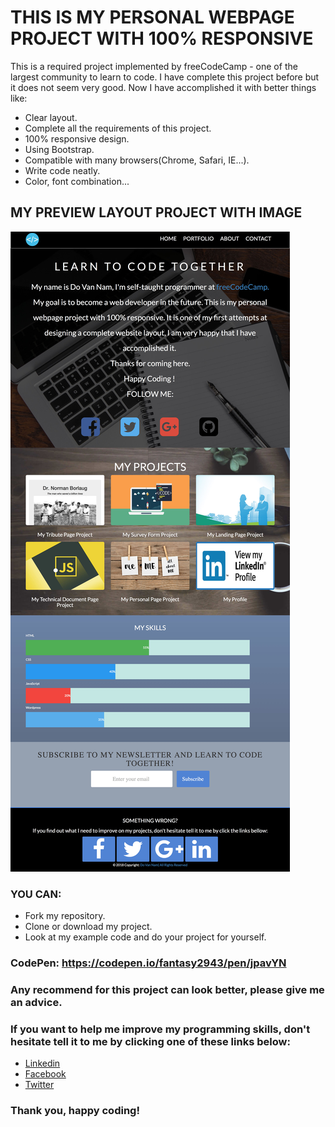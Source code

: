 # THIS IS MY PERSONAL WEBPAGE PROJECT WITH 100% RESPONSIVE
This is a required project implemented by freeCodeCamp - one of the largest community to learn to code. I have complete this project before but it does not seem very good. Now I have accomplished it with better things like:
* Clear layout.
* Complete all the requirements of this project.
* 100% responsive design.
* Using Bootstrap.
* Compatible with many browsers(Chrome, Safari, IE...).
* Write code neatly.
* Color, font combination...
## MY PREVIEW LAYOUT PROJECT WITH IMAGE
![](https://github.com/fantasy2943/my-personal-webpage-project/blob/master/preview.jpg)
### YOU CAN:
* Fork my repository.
* Clone or download my project.
* Look at my example code and do your project for yourself.

### CodePen: https://codepen.io/fantasy2943/pen/jpavYN
### Any recommend for this project can look better, please give me an advice.

### If you want to help me improve my programming skills, don't hesitate tell it to me by clicking one of these links below:
* [Linkedin](https://www.linkedin.com/in/nam-v-do-17b0aa163/)
* [Facebook](https://facebook.com/fantasy0511/)
* [Twitter](https://twitter.com/vannam05/)
### Thank you, happy coding!
